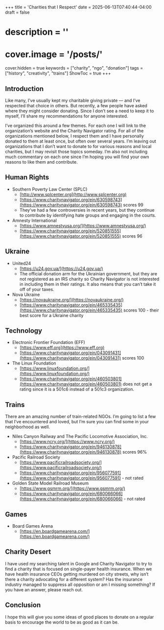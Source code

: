 +++
title = 'Charities that I Respect'
date = 2025-06-13T07:40:44-04:00
draft = false
# description = ''
# cover.image = '/posts/'
cover.hidden = true
keywords = ["charity", "ngo", "donation"]
tags = ["history", "creativity", "trains"]
ShowToc = true
+++

## Introduction

Like many, I’ve usually kept my charitable giving private — and I’ve respected
that choice in others.  But recently, a few people have asked where they might
consider donating. Since I don’t see a need to keep it to myself, I’ll share my
recommendations for anyone interested.

I’ve organized this around a few themes.  For each one I will link to the
organization’s website and the Charity Navigator rating.  For all of the
organizations mentioned below, I respect them and I have personally donated to
them at least once, but often over several years.  I’m leaving out
organizations that I don’t want to donate to for various reasons and local
charities, but I may revisit those topics someday.  I’m also not including much
commentary on each one since I’m hoping you will find your own reasons to like
them and contribute.

## Human Rights

- Southern Poverty Law Center (SPLC)
  - [http://www.splcenter.org](http://www.splcenter.org)
  - [https://www.charitynavigator.org/ein/630598743](https://www.charitynavigator.org/ein/630598743)
    scores 99
  - They’ve had a few controversies in recent years, but they continue to
    contribute by identifying hate groups and engaging in the courts.
- Amnesty International
  - [https://www.amnestyusa.org/](https://www.amnestyusa.org/)
  - [https://www.charitynavigator.org/ein/520851555](https://www.charitynavigator.org/ein/520851555)
    scores 96

## Ukraine

- United24
  - [https://u24.gov.ua/](https://u24.gov.ua/)
  - The official donation arm for the Ukrainian government, but they are not
    registered as an IRS charity so Charity Navigator is not interested in
    including them in their ratings.  It also means that you can’t take it off
    of your taxes.
- Nova Ukraine
  - [https://novaukraine.org/](https://novaukraine.org/)
  - [https://www.charitynavigator.org/ein/465335435](https://www.charitynavigator.org/ein/465335435)
    scores 100 \- their best score for a Ukraine charity

## Technology

- Electronic Frontier Foundation (EFF)
  - [https://www.eff.org](https://www.eff.org)
  - [https://www.charitynavigator.org/ein/043091431](https://www.charitynavigator.org/ein/043091431)
    scores 100
- The Linux Foundation
  - [https://www.linuxfoundation.org/](https://www.linuxfoundation.org/)
  - [https://www.charitynavigator.org/ein/460503801](https://www.charitynavigator.org/ein/460503801)
    does not get a rating since it is a 501c6 instead of a 501c3 organization.

## Trains

There are an amazing number of train-related NGOs.  I’m going to list a few
that I’ve encountered and loved, but I’m sure you can find some in your
neighborhood as well.

- Niles Canyon Railway and The Pacific Locomotive Association, Inc.
  - [https://www.ncry.org/](https://www.ncry.org/)
  - [https://www.charitynavigator.org/ein/946130878](https://www.charitynavigator.org/ein/946130878)
    scores 96%
- Pacific Railroad Society
  - [https://www.pacificrailroadsociety.org/](https://www.pacificrailroadsociety.org/)
  - [https://www.charitynavigator.org/ein/956077591](https://www.charitynavigator.org/ein/956077591)
    \- not rated
- Golden State Model Railroad Museum
  - [https://www.gsmrm.org/](https://www.gsmrm.org/)
  - [https://www.charitynavigator.org/ein/680066066](https://www.charitynavigator.org/ein/680066066)
    \- not rated

## Games

- Board Games Arena
  - [https://en.boardgamearena.com/](https://en.boardgamearena.com/)

## Charity Desert

I have used my searching talent in Google and Charity Navigator to try to find
a charity that is focused on single-payer health insurance.  When we have
health insurance CEOs getting murdered on city streets, why isn’t there a
charity advocating for a different system?  Has the insurance industry managed
to suppress all opposition or am I missing something?  If you have an answer,
please reach out.

## Conclusion

I hope this will give you some ideas of good places to donate on a regular
basis to encourage the world to be as good as it can be.
